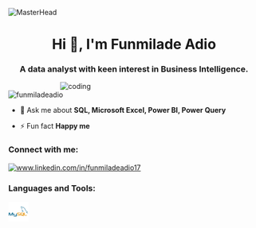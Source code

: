 ![MasterHead](https://successive.cloud/wp-content/webp-express/webp-images/doc-root/wp-content/uploads/2022/04/Data-Analytics-Benefits-768x403.png.webp)
<h1 align="center">Hi 👋, I'm Funmilade Adio</h1>
<h3 align="center">A data analyst with keen interest in Business Intelligence.</h3>
<img align="right" alt="coding" width="400" src="https://www.netcov.com/wp-content/pubfiles/2020/10/shutterstock_277915391.jpg">

<p align="left"> <img src="https://komarev.com/ghpvc/?username=funmiladeadio&label=Profile%20views&color=0e75b6&style=flat" alt="funmiladeadio" /> </p>

- 💬 Ask me about **SQL, Microsoft Excel, Power BI, Power Query**

- ⚡ Fun fact **Happy me**

<h3 align="left">Connect with me:</h3>
<p align="left">
<a href="https://linkedin.com/in/funmiladeadio17" target="blank"><img align="center" src="https://raw.githubusercontent.com/rahuldkjain/github-profile-readme-generator/master/src/images/icons/Social/linked-in-alt.svg" alt="www.linkedin.com/in/funmiladeadio17" height="30" width="40" /></a>
</p>

<h3 align="left">Languages and Tools:</h3>
<p align="left"> <a href="https://www.mysql.com/" target="_blank" rel="noreferrer"> <img src="https://raw.githubusercontent.com/devicons/devicon/master/icons/mysql/mysql-original-wordmark.svg" alt="mysql" width="40" height="40"/> </a> </p>

